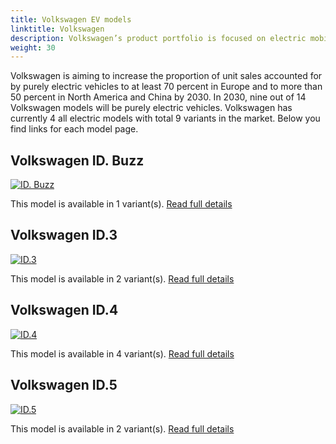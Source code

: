 ```yaml
---
title: Volkswagen EV models
linktitle: Volkswagen
description: Volkswagen’s product portfolio is focused on electric mobility. The last purely combustion-driven platform will be developed in 2026. After that, only electric vehicles will be developed. Even with today’s current power mix in the EU, battery-powered drive systems offer the best balance for the climate out of all drive concepts and this will continue to improve over the years to come. 
weight: 30
---
```

Volkswagen is aiming to increase the proportion of unit sales accounted for by purely electric vehicles to at least 70 percent in Europe and to more than 50 percent in North America and China by 2030. In 2030, nine out of 14 Volkswagen models will be purely electric vehicles. Volkswagen has currently 4 all electric models with total 9 variants in the market. Below you find links for each model page.


## Volkswagen ID. Buzz

[![ID. Buzz](https://media.evkx.net/multimedia/models/volkswagen/id._buzz/id._buzz_pro/main_1_st.jpg)](id._buzz)

This model is available in 1 variant(s). 
[Read full details](id._buzz/)

## Volkswagen ID.3

[![ID.3](https://media.evkx.net/multimedia/models/volkswagen/id.3/id.3_pro/main_1_st.jpg)](id.3)

This model is available in 2 variant(s). 
[Read full details](id.3/)

## Volkswagen ID.4

[![ID.4](https://media.evkx.net/multimedia/models/volkswagen/id.4/id.4_gtx_4motion/main_1_st.jpg)](id.4)

This model is available in 4 variant(s). 
[Read full details](id.4/)

## Volkswagen ID.5

[![ID.5](https://media.evkx.net/multimedia/models/volkswagen/id.5/id.5_gtx_4motion/main_1_st.jpg)](id.5)

This model is available in 2 variant(s). 
[Read full details](id.5/)
